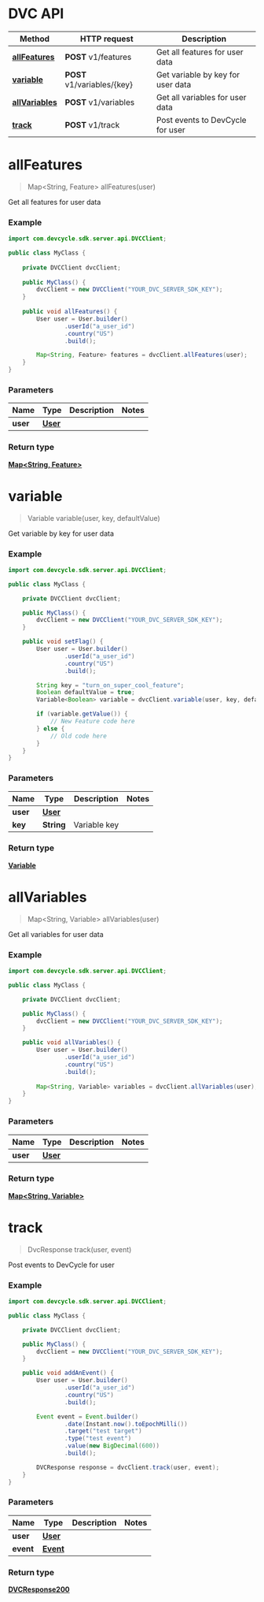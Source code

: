 # DVC API

Method | HTTP request | Description
------------- | ------------- | -------------
[**allFeatures**](DVC.md#allFeatures) | **POST** v1/features | Get all features for user data
[**variable**](DVC.md#variable) | **POST** v1/variables/{key} | Get variable by key for user data
[**allVariables**](DVC.md#allVariables) | **POST** v1/variables | Get all variables for user data
[**track**](DVC.md#track) | **POST** v1/track | Post events to DevCycle for user

<a name="allFeatures"></a>
# **allFeatures**
> Map&lt;String, Feature&gt; allFeatures(user)

Get all features for user data

### Example
```java
import com.devcycle.sdk.server.api.DVCClient;

public class MyClass {
    
    private DVCClient dvcClient;
    
    public MyClass() {
        dvcClient = new DVCClient("YOUR_DVC_SERVER_SDK_KEY");
    }
    
    public void allFeatures() {
        User user = User.builder()
                .userId("a_user_id")
                .country("US")
                .build();

        Map<String, Feature> features = dvcClient.allFeatures(user);
    }
}
```

### Parameters

Name | Type | Description  | Notes
------------- | ------------- | ------------- | -------------
 **user** | [**User**](User.md)|  |

### Return type

[**Map&lt;String, Feature&gt;**](Feature.md)

<a name="variable"></a>
# **variable**
> Variable variable(user, key, defaultValue)

Get variable by key for user data

### Example
```java
import com.devcycle.sdk.server.api.DVCClient;

public class MyClass {

    private DVCClient dvcClient;

    public MyClass() {
        dvcClient = new DVCClient("YOUR_DVC_SERVER_SDK_KEY");
    }

    public void setFlag() {
        User user = User.builder()
                .userId("a_user_id")
                .country("US")
                .build();

        String key = "turn_on_super_cool_feature";
        Boolean defaultValue = true;
        Variable<Boolean> variable = dvcClient.variable(user, key, defaultValue);

        if (variable.getValue()) {
            // New Feature code here
        } else {
            // Old code here
        }
    }
}
```

### Parameters

Name | Type | Description  | Notes
------------- | ------------- | ------------- | -------------
 **user** | [**User**](User.md)|  |
 **key** | **String**| Variable key |

### Return type

[**Variable**](Variable.md)

<a name="allVariables"></a>
# **allVariables**
> Map&lt;String, Variable&gt; allVariables(user)

Get all variables for user data

### Example
```java
import com.devcycle.sdk.server.api.DVCClient;

public class MyClass {

    private DVCClient dvcClient;

    public MyClass() {
        dvcClient = new DVCClient("YOUR_DVC_SERVER_SDK_KEY");
    }

    public void allVariables() {
        User user = User.builder()
                .userId("a_user_id")
                .country("US")
                .build();
        
        Map<String, Variable> variables = dvcClient.allVariables(user);
    }
}
```

### Parameters

Name | Type | Description  | Notes
------------- | ------------- | ------------- | -------------
**user** | [**User**](User.md)|  |

### Return type

[**Map&lt;String, Variable&gt;**](Variable.md)

<a name="track"></a>
# **track**
> DvcResponse track(user, event)

Post events to DevCycle for user

### Example
```java
import com.devcycle.sdk.server.api.DVCClient;

public class MyClass {

    private DVCClient dvcClient;

    public MyClass() {
        dvcClient = new DVCClient("YOUR_DVC_SERVER_SDK_KEY");
    }

    public void addAnEvent() {
        User user = User.builder()
                .userId("a_user_id")
                .country("US")
                .build();

        Event event = Event.builder()
                .date(Instant.now().toEpochMilli())
                .target("test target")
                .type("test event")
                .value(new BigDecimal(600))
                .build();

        DVCResponse response = dvcClient.track(user, event);
    }
}
```

### Parameters

Name | Type | Description  | Notes
------------- | ------------- | ------------- | -------------
**user** | [**User**](User.md)|  |
**event** | [**Event**](Event.md)|

### Return type

[**DVCResponse200**](DVCResponse.md)